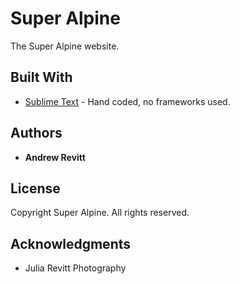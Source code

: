 # Super Alpine

The Super Alpine website.

## Built With

* [Sublime Text](http://www.sublimetext.com) - Hand coded, no frameworks used.

## Authors

* **Andrew Revitt**

## License

Copyright Super Alpine. All rights reserved.

## Acknowledgments

* Julia Revitt Photography